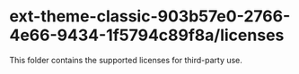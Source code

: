 # ext-theme-classic-903b57e0-2766-4e66-9434-1f5794c89f8a/licenses

This folder contains the supported licenses for third-party use.
